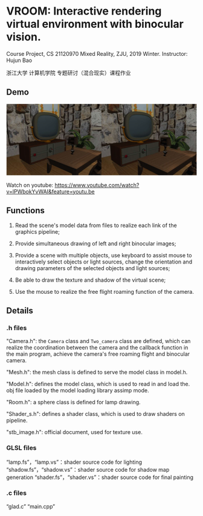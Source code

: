 # VROOM: Interactive rendering virtual environment with binocular vision.
Course Project, CS 21120970 Mixed Reality, ZJU, 2019 Winter. Instructor: Hujun Bao


浙江大学 计算机学院 专题研讨（混合现实）课程作业


##  Demo

![image](https://github.com/RuiFeiHe/VROOM/blob/master/img/VROOM.jpg)

Watch on youtube: https://www.youtube.com/watch?v=lPWbokYvWAI&feature=youtu.be



## Functions

1. Read the scene's model data from files to realize each link of the graphics pipeline;

2. Provide simultaneous drawing of left and right binocular images;

3. Provide a scene with multiple objects, use keyboard to assist mouse to interactively select objects or light sources, change the orientation and drawing parameters of the selected objects and light sources;

4. Be able to draw the texture and shadow of the virtual scene;

5. Use the mouse to realize the free flight roaming function of the camera.



## Details

### .h files

"Camera.h": the `Camera` class and `Two_camera` class are defined, which can realize the coordination between the camera and the callback function in the main program, achieve the camera's free roaming flight and binocular camera.

"Mesh.h": the mesh class is defined to serve the model class in model.h.

"Model.h": defines the model class, which is used to read in and load the. obj file loaded by the model loading library assimp mode.

"Room.h": a sphere class is defined for lamp drawing.

"Shader_s.h": defines a shader class, which is used to draw shaders on pipeline.

"stb_image.h": official document, used for texture use.



### GLSL files

“lamp.fs”，“lamp.vs”：shader source code for lighting
“shadow.fs”，“shadow.vs”：shader source code for shadow map generation
“shader.fs”，“shader.vs”：shader source code for final painting



### .c files

“glad.c”
“main.cpp”

